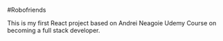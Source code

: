 #Robofriends

This is my first React project based on Andrei Neagoie Udemy Course on becoming a full stack developer.

